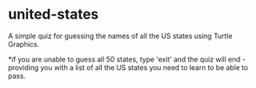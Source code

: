 # united-states

A simple quiz for guessing the names of all the US states using Turtle Graphics.

*if you are unable to guess all 50 states, type 'exit' and the quiz will end - providing you with a list of all the US states you need to learn to be able to pass. 